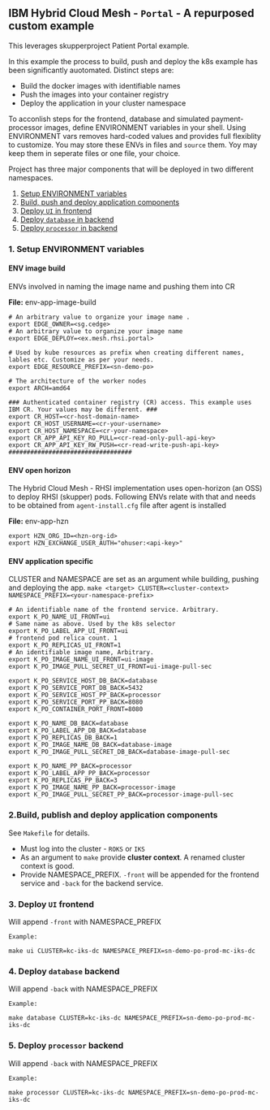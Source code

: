 ## IBM Hybrid Cloud Mesh - `Portal` - A repurposed custom example

This leverages skupperproject Patient Portal example.

In this example the process to build, push and deploy the k8s example has been significantly auotomated. Distinct steps are:
- Build the docker images with identifiable names
- Push the images into your container registry
- Deploy the application in your cluster namespace  

To acconlish steps for the frontend, database and simulated payment-processor images, define ENVIRONMENT variables in your shell. Using ENVIRONMENT vars removes hard-coded values and provides full flexiblity to customize. You may store these ENVs in files and `source` them. Yoy may keep them in seperate files or one file, your choice.

Project has three major components that will be deployed in two different namespaces.
1. [Setup ENVIRONMENT variables](#1-setup-environment-variables)
2. [Build, push and deploy application components](#2build-publish-and-deploy-application-components)
3. [Deploy `UI` in frontend](#3-deploy-ui-frontend)
4. [Deploy `database` in backend](#4-deploy-database-backend)
5. [Deploy `processor` in backend](#5-deploy-processor-backend)

### 1. Setup ENVIRONMENT variables
#### ENV image build
ENVs involved in naming the image name and pushing them into CR

**File:** env-app-image-build
```
# An arbitrary value to organize your image name . 
export EDGE_OWNER=<sg.cedge>
# An arbitrary value to organize your image name
export EDGE_DEPLOY=<ex.mesh.rhsi.portal>

# Used by kube resources as prefix when creating different names, lables etc. Customize as per your needs.
export EDGE_RESOURCE_PREFIX=<sn-demo-po>

# The architecture of the worker nodes
export ARCH=amd64

### Authenticated container registry (CR) access. This example uses IBM CR. Your values may be different. ###
export CR_HOST=<cr-host-domain-name>
export CR_HOST_USERNAME=<cr-your-username>
export CR_HOST_NAMESPACE=<cr-your-namespace>
export CR_APP_API_KEY_RO_PULL=<cr-read-only-pull-api-key>
export CR_APP_API_KEY_RW_PUSH=<cr-read-write-push-api-key>
##################################
```
#### ENV open horizon
The Hybrid Cloud Mesh - RHSI implementation uses open-horizon (an OSS) to deploy RHSI (skupper) pods. Following ENVs relate with that and needs to be obtained from `agent-install.cfg` file after agent is installed

**File:** env-app-hzn
```
export HZN_ORG_ID=<hzn-org-id>
export HZN_EXCHANGE_USER_AUTH="ohuser:<api-key>"
```
#### ENV application specific
CLUSTER and NAMESPACE are set as an argument while building, pushing and deploying the app. 
`make <target> CLUSTER=<cluster-context> NAMESPACE_PREFIX=<your-namespace-prefix>`
```
# An identifiable name of the frontend service. Arbitrary.
export K_PO_NAME_UI_FRONT=ui
# Same name as above. Used by the k8s selector
export K_PO_LABEL_APP_UI_FRONT=ui
# frontend pod relica count. 1
export K_PO_REPLICAS_UI_FRONT=1
# An identifiable image name, Arbitrary.
export K_PO_IMAGE_NAME_UI_FRONT=ui-image
export K_PO_IMAGE_PULL_SECRET_UI_FRONT=ui-image-pull-sec

export K_PO_SERVICE_HOST_DB_BACK=database
export K_PO_SERVICE_PORT_DB_BACK=5432
export K_PO_SERVICE_HOST_PP_BACK=processor
export K_PO_SERVICE_PORT_PP_BACK=8080
export K_PO_CONTAINER_PORT_FRONT=8080

export K_PO_NAME_DB_BACK=database
export K_PO_LABEL_APP_DB_BACK=database
export K_PO_REPLICAS_DB_BACK=1
export K_PO_IMAGE_NAME_DB_BACK=database-image
export K_PO_IMAGE_PULL_SECRET_DB_BACK=database-image-pull-sec

export K_PO_NAME_PP_BACK=processor
export K_PO_LABEL_APP_PP_BACK=processor
export K_PO_REPLICAS_PP_BACK=3
export K_PO_IMAGE_NAME_PP_BACK=processor-image
export K_PO_IMAGE_PULL_SECRET_PP_BACK=processor-image-pull-sec
```
### 2.Build, publish and deploy application components
See `Makefile` for details. 
- Must log into the cluster - `ROKS` or `IKS`
- As an argument to `make` provide **cluster context**. A renamed cluster context is good.
- Provide NAMESPACE_PREFIX. `-front` will be appended for the frontend service and `-back` for the backend service.

### 3. Deploy `UI` frontend
Will append `-front` with NAMESPACE_PREFIX
```
Example:

make ui CLUSTER=kc-iks-dc NAMESPACE_PREFIX=sn-demo-po-prod-mc-iks-dc
```
### 4. Deploy `database` backend
Will append `-back` with NAMESPACE_PREFIX
```
Example:

make database CLUSTER=kc-iks-dc NAMESPACE_PREFIX=sn-demo-po-prod-mc-iks-dc
```
### 5. Deploy `processor` backend
Will append `-back` with NAMESPACE_PREFIX
```
Example:

make processor CLUSTER=kc-iks-dc NAMESPACE_PREFIX=sn-demo-po-prod-mc-iks-dc
```
